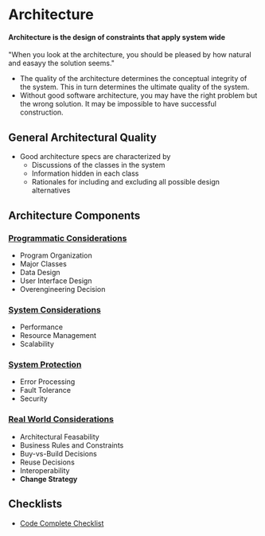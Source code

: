 # Architecture

#### Architecture is the design of constraints that apply system wide

"When you look at the architecture, you should be pleased by how natural and easayy the solution seems."

* The quality of the architecture determines the conceptual integrity of the system. This in turn determines the ultimate quality of the system.
* Without good software architecture, you may have the right problem but the wrong solution. It may be impossible to have successful construction.

## General Architectural Quality

* Good architecture specs are characterized by
  * Discussions of the classes in the system
  * Information hidden in each class
  * Rationales for including and excluding all possible design alternatives

## Architecture Components

### [Programmatic Considerations](./PROGRAMMATIC_CONSIDERATIONS.md)

* Program Organization
* Major Classes
* Data Design
* User Interface Design
* Overengineering Decision

### [System Considerations](./SYSTEM_CONSIDERATIONS.md)

* Performance
* Resource Management
* Scalability

### [System Protection](./SYSTEM_PROTECTION.md)

* Error Processing
* Fault Tolerance
* Security

### [Real World Considerations](./REAL_WORLD.md)

* Architectural Feasability
* Business Rules and Constraints
* Buy-vs-Build Decisions
* Reuse Decisions
* Interoperability
* **Change Strategy**

## Checklists

* [Code Complete Checklist](./CC_CHECKLIST.md)
